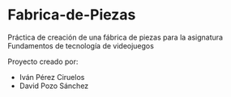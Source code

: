 # Fabrica-de-Piezas
Práctica de creación de una fábrica de piezas para la asignatura Fundamentos de tecnología de videojuegos

Proyecto creado por:
- Iván Pérez Ciruelos
- David Pozo Sánchez
